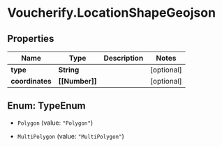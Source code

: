 # Voucherify.LocationShapeGeojson

## Properties

Name | Type | Description | Notes
------------ | ------------- | ------------- | -------------
**type** | **String** |  | [optional] 
**coordinates** | **[[Number]]** |  | [optional] 



## Enum: TypeEnum


* `Polygon` (value: `"Polygon"`)

* `MultiPolygon` (value: `"MultiPolygon"`)




